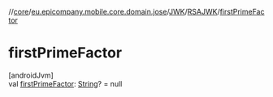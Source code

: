 //[core](../../../../index.md)/[eu.epicompany.mobile.core.domain.jose](../../index.md)/[JWK](../index.md)/[RSAJWK](index.md)/[firstPrimeFactor](first-prime-factor.md)

# firstPrimeFactor

[androidJvm]\
val [firstPrimeFactor](first-prime-factor.md): [String](https://kotlinlang.org/api/latest/jvm/stdlib/kotlin/-string/index.html)? = null

